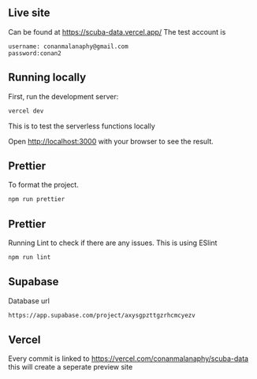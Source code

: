 ## Live site

Can be found at https://scuba-data.vercel.app/
The test account is

```
username: conanmalanaphy@gmail.com
password:conan2
```

## Running locally

First, run the development server:

```bash
vercel dev
```

This is to test the serverless functions locally

Open [http://localhost:3000](http://localhost:3000) with your browser to see the result.

## Prettier

To format the project.

```bash
npm run prettier
```

## Prettier

Running Lint to check if there are any issues. This is using ESlint

```bash
npm run lint
```

## Supabase

Database url

```bash
https://app.supabase.com/project/axysgpzttgzrhcmcyezv
```

## Vercel

Every commit is linked to https://vercel.com/conanmalanaphy/scuba-data this will create a seperate preview site
